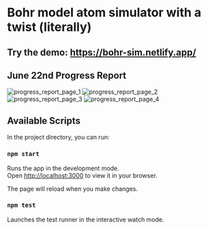 # Bohr model atom simulator with a twist (literally)

## Try the demo: https://bohr-sim.netlify.app/

## June 22nd Progress Report

![progress_report_page_1](https://github.com/ivan-1kh/bohr-atom-research-simulator/tree/main/project_reports/progress_report_page_1.jpg "Page 1")
![progress_report_page_2](https://github.com/ivan-1kh/bohr-atom-research-simulator/tree/main/project_reports/progress_report_page_2.jpg "Page 2")
![progress_report_page_3](https://github.com/ivan-1kh/bohr-atom-research-simulator/tree/main/project_reports/progress_report_page_3.jpg "Page 3")
![progress_report_page_4](https://github.com/ivan-1kh/bohr-atom-research-simulator/tree/main/project_reports/progress_report_page_4.jpg "Page 4")

## Available Scripts

In the project directory, you can run:

### `npm start`

Runs the app in the development mode.\
Open [http://localhost:3000](http://localhost:3000) to view it in your browser.

The page will reload when you make changes.

### `npm test`

Launches the test runner in the interactive watch mode.
